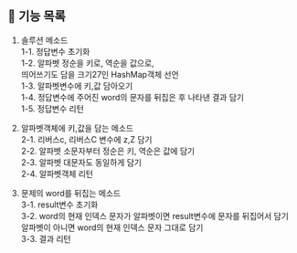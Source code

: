 ## 🚀 기능 목록
1. 솔루션 메소드<br>
1-1. 정답변수 초기화<br>
1-2. 알파벳 정순을 키로, 역순을 값으로,<br>
     띄어쓰기도 담을 크기27인 HashMap객체 선언<br>
1-3. 알파벳변수에 키,값 담아오기<br>
1-4. 정답변수에 주어진 word의 문자를 뒤집은 후 나타낸 결과 담기<br>
1-5. 정답변수 리턴<br>

2. 알파벳객체에 키,값을 담는 메소드<br>
2-1. 리버스c, 리버스C 변수에 z,Z 담기<br>
2-2. 알파벳 소문자부터 정순은 키, 역순은 값에 담기<br>
2-3. 알파벳 대문자도 동일하게 담기<br>
2-4. 알파벳객체 리턴<br>

3. 문제의 word를 뒤집는 메소드<br>
3-1. result변수 초기화<br>
3-2. word의 현재 인덱스 문자가 알파벳이면 result변수에 문자를 뒤집어서 담기<br>
     알파벳이 아니면 word의 현재 인덱스 문자 그대로 담기<br>
3-3. 결과 리턴<br>